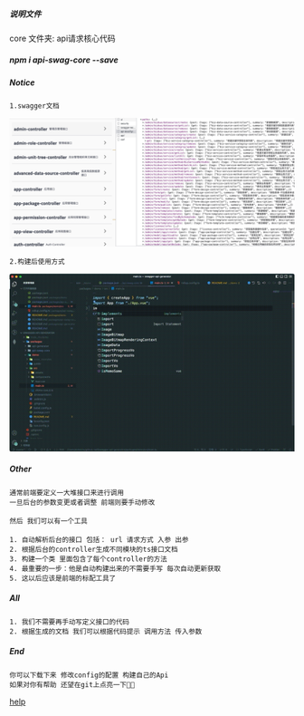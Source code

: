 ##### 说明文件
  core 文件夹: api请求核心代码
##### npm i api-swag-core --save

##### Notice

    1.swagger文档
![例子](https://raw.githubusercontent.com/stogefei/swagger-api-generator/master/swagger.jpeg)

    2.构建后使用方式
![例子](https://raw.githubusercontent.com/stogefei/swagger-api-generator/master/api-demo.gif)

##### Other

    通常前端要定义一大堆接口来进行调用
    一旦后台的参数变更或者调整 前端则要手动修改

    然后 我们可以有一个工具 

    1. 自动解析后台的接口 包括： url 请求方式 入参 出参 
    2. 根据后台的controller生成不同模块的ts接口文档
    3. 构建一个类 里面包含了每个controller的方法
    4. 最重要的一步：他是自动构建出来的不需要手写 每次自动更新获取
    5. 这以后应该是前端的标配工具了
##### All

    1. 我们不需要再手动写定义接口的代码
    2. 根据生成的文档 我们可以根据代码提示 调用方法 传入参数
##### End
    你可以下载下来 修改config的配置 构建自己的Api
    如果对你有帮助 还望在git上点亮一下🌟🌟 
[help]([链接地址](https://github.com/stogefei/swagger-api-generator))